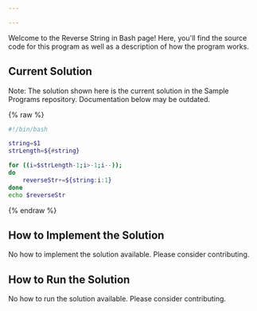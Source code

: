 ```yaml
---

---
```


Welcome to the Reverse String in Bash page! Here, you'll find the source code for this program as well as a description of how the program works.

## Current Solution

Note: The solution shown here is the current solution in the Sample Programs repository. Documentation below may be outdated.

{% raw %}

```Bash
#!/bin/bash

string=$1
strLength=${#string}

for ((i=$strLength-1;i>-1;i--)); 
do
    reverseStr+=${string:i:1}
done
echo $reverseStr
```

{% endraw %}

## How to Implement the Solution

No how to implement the solution available. Please consider contributing.

## How to Run the Solution

No how to run the solution available. Please consider contributing.